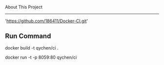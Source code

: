 About This Project

----

'https://github.com/186411/Docker-CI.git'

Run Command
----

docker build -t qychen/ci .

docker run -t -p 8059:80  qychen/ci



